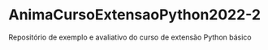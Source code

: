 # AnimaCursoExtensaoPython2022-2
Repositório de exemplo e avaliativo do curso de extensão Python básico
